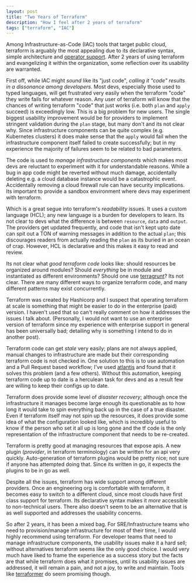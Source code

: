 ```yaml
---
layout: post
title: "Two Years of Terraform"
description: "How I feel after 2 years of terraform"
tags: ["terraform", "IAC"]
---
```


Among Infrastructure-as-Code (IAC) tools that target public cloud, terraform is arguably the most appealing due to its declarative syntax, simple architecture and [operator support]. After 2 years of using terraform and evangelizing it within the organization, some reflection over its usability are warranted.

First off, while IAC might _sound_ like its "just code", _calling it "code" results in a dissonance among developers_. Most devs, especially those used to typed languages, will get frustrated very easily when the terraform "code" they write fails for whatever reason. Any user of terraform will know that the chances of writing terraform "code" that just works (i.e. both `plan` and `apply` succeed) is exceedingly low. This is a big problem for new users. The single biggest usability improvement would be for providers to implement stringent validation during the `plan` stage, but many don't and its not clear why. Since infrastructure components can be quite complex (e.g. Kubernetes clusters) it does make sense that the `apply` would fail when the infrastructure component itself failed to create successfully; but in my experience the majority of failures seem to be related to bad parameters.

The code is used to _manage infrastructure components_ which makes most devs are reluctant to experiment with it for understandable reasons. While a bug in app code might be reverted without much damage, accidentally deleting e.g. a cloud database instance would be a catastrophic event. Accidentally removing a cloud firewall rule can have security implications. Its important to provide a sandbox environment where devs may experiment with terraform.

Which is a great segue into terraform's _readability_ issues. It uses a custom language (HCL); any new language is a burden for developers to learn. Its not clear to devs what the difference is between `resource`, `data` and `output`. The providers get updated frequently, and code that isn't kept upto date can spit out a TON of warning messages in addition to the actual `plan`; this discourages readers from actually reading the `plan` as its buried in an ocean of crap. However, HCL is declarative and this makes it easy to read and review.

Its not clear what _good terraform code_ looks like: should resources be organized around modules? Should _everything_ be in module and instantiated as different environments? Should one use [terragrunt]? Its not clear. There are many different ways to organize terraform code, and many different patterns may exist concurrently.

Terraform was created by Hashicorp and I suspect that operating terraform at scale is something that might be easier to do in the enterprise (paid) version. I haven't used that so can't really comment on how it addresses the issues I talk about. (Personally, I would not want to use an enterprise version of terraform since my experience with enterprise support in general has been universally bad; detailing why is something I intend to do in another post).

Terraform code can get _stale_ very easily; plans are not always applied, manual changes to infrastructure are made but their corresponding terraform code is not checked in. One solution to this is to use automation and a Pull Request based workflow; I've used [atlantis] and found that it solves this problem (and a few others). Without this automation, keeping terraform code up to date is a herculean task for devs and as a result few are willing to keep their configs up to date.

Terraform does provide some level of _disaster recovery_; although once the infrastructure it manages become large enough its questionable as to how long it would take to spin everything back up in the case of a true disaster. Even if terraform itself may not spin up the resources, it does provide some idea of what the configuration looked like, which is incredibly useful to know if the person who set it all up is long gone and the tf code is the only representation of the infrastructure component that needs to be re-created.

Terraform is pretty good at managing resources that expose apis. A new plugin (_provider_, in terraform terminology) can be written for an api very quickly. Auto-generation of terraform plugins would be pretty nice; not sure if anyone has attempted doing that. Since its written in go, it expects the plugins to be in go as well.

Despite all the issues, terraform has wide support among different providers. Once an engineering org is comfortable with terraform, it becomes easy to switch to a different cloud, since most clouds have first class support for terraform. Its declarative syntax makes it _more_ accessible to non-technical users. There also doesn't seem to be an alternative that is as well supported and addresses the usability concerns.

So after 2 years, it has been a mixed bag. For SRE/Infrastructure teams who need to provision/manage infrastructure for most of their time, I would highly recommend using terraform. For developer teams that need to manage infrastructure components, the usability issues make it a hard sell; without alternatives terraform seems like the only good choice. I would very much have liked to frame the experience as a success story but the facts are that while terraform does what it promises, until its usability issues are addressed, it will remain a pain, and not a joy, to write and maintain. Tools like [terraformer] do seem promising though.

[atlantis]: https://www.runatlantis.io/
[operator support]: https://github.com/terraform-providers
[terragrunt]: https://github.com/gruntwork-io/terragrunt
[terraformer]: https://github.com/GoogleCloudPlatform/terraformer
